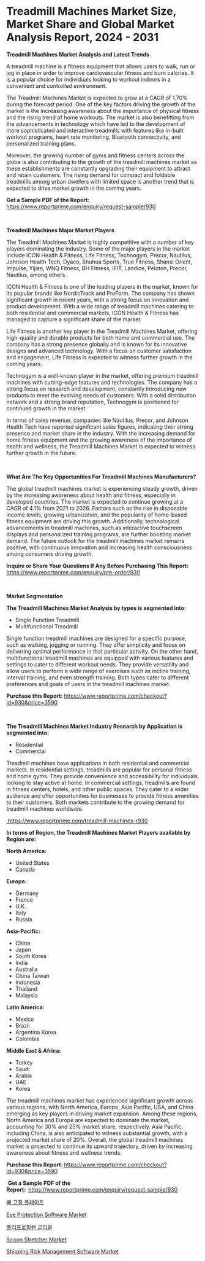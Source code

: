 <p><h1>Treadmill Machines Market Size, Market Share and Global Market Analysis Report, 2024 - 2031</h1></p><p><strong>Treadmill Machines Market Analysis and Latest Trends</strong></p>
<p><p>A treadmill machine is a fitness equipment that allows users to walk, run or jog in place in order to improve cardiovascular fitness and burn calories. It is a popular choice for individuals looking to workout indoors in a convenient and controlled environment.</p><p>The Treadmill Machines Market is expected to grow at a CAGR of 1.70% during the forecast period. One of the key factors driving the growth of the market is the increasing awareness about the importance of physical fitness and the rising trend of home workouts. The market is also benefitting from the advancements in technology which have led to the development of more sophisticated and interactive treadmills with features like in-built workout programs, heart rate monitoring, Bluetooth connectivity, and personalized training plans.</p><p>Moreover, the growing number of gyms and fitness centers across the globe is also contributing to the growth of the treadmill machines market as these establishments are constantly upgrading their equipment to attract and retain customers. The rising demand for compact and foldable treadmills among urban dwellers with limited space is another trend that is expected to drive market growth in the coming years.</p></p>
<p><strong>Get a Sample PDF of the Report:&nbsp;</strong> <a href="https://www.reportprime.com/enquiry/request-sample/930">https://www.reportprime.com/enquiry/request-sample/930</a></p>
<p>&nbsp;</p>
<p><strong>Treadmill Machines Major Market Players</strong></p>
<p><p>The Treadmill Machines Market is highly competitive with a number of key players dominating the industry. Some of the major players in the market include ICON Health & Fitness, Life Fitness, Technogym, Precor, Nautilus, Johnson Health Tech, Dyaco, Shuhua Sports, True Fitness, Shanxi Orient, Impulse, Yijian, WNQ Fitness, BH Fitness, IFIT, Landice, Peloton, Precor, Nautilus, among others.</p><p>ICON Health & Fitness is one of the leading players in the market, known for its popular brands like NordicTrack and ProForm. The company has shown significant growth in recent years, with a strong focus on innovation and product development. With a wide range of treadmill machines catering to both residential and commercial markets, ICON Health & Fitness has managed to capture a significant share of the market.</p><p>Life Fitness is another key player in the Treadmill Machines Market, offering high-quality and durable products for both home and commercial use. The company has a strong presence globally and is known for its innovative designs and advanced technology. With a focus on customer satisfaction and engagement, Life Fitness is expected to witness further growth in the coming years.</p><p>Technogym is a well-known player in the market, offering premium treadmill machines with cutting-edge features and technologies. The company has a strong focus on research and development, constantly introducing new products to meet the evolving needs of customers. With a solid distribution network and a strong brand reputation, Technogym is positioned for continued growth in the market.</p><p>In terms of sales revenue, companies like Nautilus, Precor, and Johnson Health Tech have reported significant sales figures, indicating their strong presence and market share in the industry. With the increasing demand for home fitness equipment and the growing awareness of the importance of health and wellness, the Treadmill Machines Market is expected to witness further growth in the future.</p></p>
<p>&nbsp;</p>
<p><strong>What Are The Key Opportunities For Treadmill Machines Manufacturers?</strong></p>
<p><p>The global treadmill machines market is experiencing steady growth, driven by the increasing awareness about health and fitness, especially in developed countries. The market is expected to continue growing at a CAGR of 4.1% from 2021 to 2026. Factors such as the rise in disposable income levels, growing urbanization, and the popularity of home-based fitness equipment are driving this growth. Additionally, technological advancements in treadmill machines, such as interactive touchscreen displays and personalized training programs, are further boosting market demand. The future outlook for the treadmill machines market remains positive, with continuous innovation and increasing health consciousness among consumers driving growth.</p></p>
<p><strong>Inquire or Share Your Questions If Any Before Purchasing This Report:</strong> <a href="https://www.reportprime.com/enquiry/pre-order/930">https://www.reportprime.com/enquiry/pre-order/930</a></p>
<p>&nbsp;</p>
<p><strong>Market Segmentation</strong></p>
<p><strong>The Treadmill Machines Market Analysis by types is segmented into:</strong></p>
<p><ul><li>Single Function Treadmill</li><li>Multifunctional Treadmill</li></ul></p>
<p><p>Single function treadmill machines are designed for a specific purpose, such as walking, jogging or running. They offer simplicity and focus on delivering optimal performance in that particular activity. On the other hand, multifunctional treadmill machines are equipped with various features and settings to cater to different workout needs. They provide versatility and allow users to perform a wide range of exercises such as incline training, interval training, and even strength training. Both types cater to different preferences and goals of users in the treadmill machines market.</p></p>
<p><strong>Purchase this Report:&nbsp;</strong><a href="https://www.reportprime.com/checkout?id=930&price=3590">https://www.reportprime.com/checkout?id=930&price=3590</a></p>
<p>&nbsp;</p>
<p><strong>The Treadmill Machines Market Industry Research by Application is segmented into:</strong></p>
<p><ul><li>Residential</li><li>Commercial</li></ul></p>
<p><p>Treadmill machines have applications in both residential and commercial markets. In residential settings, treadmills are popular for personal fitness and home gyms. They provide convenience and accessibility for individuals looking to stay active at home. In commercial settings, treadmills are found in fitness centers, hotels, and other public spaces. They cater to a wider audience and offer opportunities for businesses to provide fitness amenities to their customers. Both markets contribute to the growing demand for treadmill machines worldwide.</p></p>
<p><a href="https://www.reportprime.com/treadmill-machines-r930">&nbsp;https://www.reportprime.com/treadmill-machines-r930</a></p>
<p><strong>In terms of Region, the Treadmill Machines Market Players available by Region are:</strong></p>
<p>
    <p> <strong> North America: </strong>
        <ul>
            <li>United States</li>
            <li>Canada</li>
        </ul>
        </p> 
    <p> <strong> Europe: </strong>
        <ul>
            <li>Germany</li>
            <li>France</li>
            <li>U.K.</li>
            <li>Italy</li>
            <li>Russia</li>
        </ul>
        </p> 
    <p> <strong> Asia-Pacific: </strong>
        <ul>
            <li>China</li>
            <li>Japan</li>
            <li>South Korea</li>
            <li>India</li>
            <li>Australia</li>
            <li>China Taiwan</li>
            <li>Indonesia</li>
            <li>Thailand</li>
            <li>Malaysia</li>
        </ul>
        </p> 
    <p> <strong> Latin America: </strong>
        <ul>
            <li>Mexico</li>
            <li>Brazil</li>
            <li>Argentina Korea</li>
            <li>Colombia</li>
        </ul>
        </p> 
    <p> <strong> Middle East & Africa: </strong>
        <ul>
            <li>Turkey</li>
            <li>Saudi</li>
            <li>Arabia</li>
            <li>UAE</li>
            <li>Korea</li>
        </ul>
    </p>
    </p>
<p><p>The treadmill machines market has experienced significant growth across various regions, with North America, Europe, Asia Pacific, USA, and China emerging as key players in driving market expansion. Among these regions, North America and Europe are expected to dominate the market, accounting for 30% and 25% market share, respectively. Asia Pacific, including China, is also anticipated to witness substantial growth, with a projected market share of 20%. Overall, the global treadmill machines market is projected to continue its upward trajectory, driven by increasing awareness about fitness and wellness trends.</p></p>
<p><strong>Purchase this Report: </strong><a href="https://www.reportprime.com/checkout?id=930&price=3590">https://www.reportprime.com/checkout?id=930&price=3590</a></p>
<p>&nbsp;<strong>Get a Sample PDF of the Report:&nbsp;&nbsp;</strong><a href="https://www.reportprime.com/enquiry/request-sample/930">https://www.reportprime.com/enquiry/request-sample/930</a></p>
<p><strong></strong></p>
<p><p><a href="https://medium.com/@ellenwill00/%EA%B8%80%EB%A1%9C%EB%B2%8C-%EA%B3%A8%EA%B3%A0%EC%A0%95%ED%8C%90-%EC%8B%9C%EC%9E%A5-%EC%A0%90%EC%9C%A0%EC%9C%A8-%EB%B0%8F-%EC%84%B1%EC%9E%A5-%EA%B8%B0%ED%9A%8C-%EB%B0%8F-cagr%EC%9D%B4-7-7-%EC%9D%B8-2024%EB%85%84%EB%B6%80%ED%84%B0-2031%EB%85%84%EA%B9%8C%EC%A7%80%EC%9D%98-%EA%B8%B0%EA%B0%84-%EB%8F%99%EC%95%88-%EC%8B%9C%EC%9E%A5-%EA%B7%9C%EB%AA%A8%EA%B0%80-%EC%84%B1%EC%9E%A5%ED%95%98%EA%B3%A0-%EC%9E%88%EC%8A%B5%EB%8B%88%EB%8B%A4-a2b72a187051">뼈 고정 플레이트</a></p><p><a href="https://www.linkedin.com/pulse/global-eye-protection-software-market-focus-application-end-use-5tewe">Eye Protection Software Market</a></p><p><a href="https://medium.com/@ellenwill00/%ED%8F%B4%EB%A6%AC%ED%94%84%EB%A1%9C%ED%95%84%EB%A0%8C-%EA%B8%80%EB%A6%AC%EC%BD%9C-%EC%8B%9C%EC%9E%A5-%EA%B7%9C%EB%AA%A8-%EC%84%B1%EC%9E%A5-%ED%8A%B8%EB%A0%8C%EB%93%9C-%ED%86%B5%EA%B3%84-%EB%B0%8F-%EC%98%88%EC%B8%A1-2024%EB%85%84-2031%EB%85%84-fa25c7505a09">폴리프로필렌 글리콜</a></p><p><a href="https://issuu.com/reportprime-2/docs/scoop-stretcher-market-size-2030.pptx">Scoop Stretcher Market</a></p><p><a href="https://medium.com/@audieyost2008/global-shipping-risk-management-software-market-focus-on-product-type-cloud-based-on-premises-7fc9fbd22081">Shipping Risk Management Software Market</a></p></p>